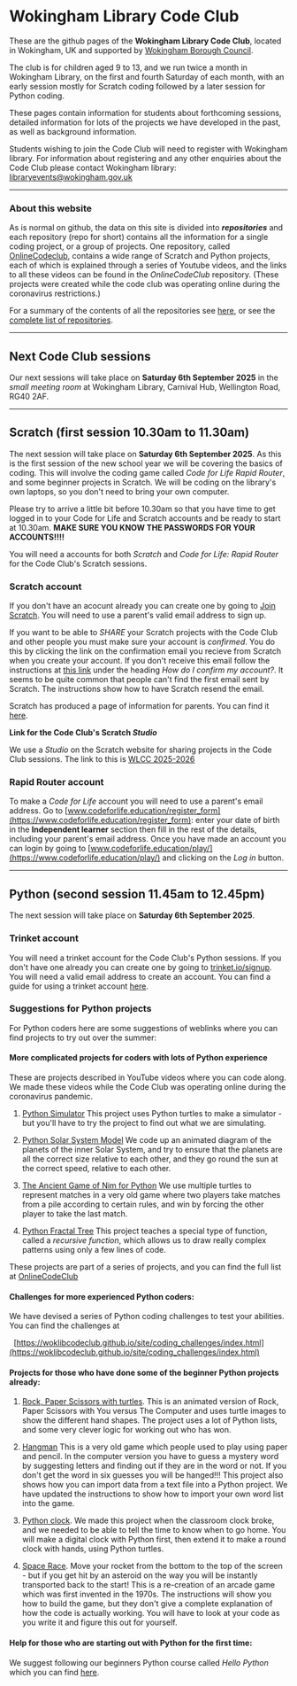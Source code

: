 # Wokingham Library Code Club

These are the github pages of the **Wokingham Library Code Club**, located in Wokingham, UK and supported by [Wokingham Borough Council](https://www.wokingham.gov.uk/libraries).

The club is for children aged 9 to 13, and we run twice a month in Wokingham Library, on the first and fourth Saturday of each month, with an early session mostly for Scratch coding followed by a later session for Python coding.

These pages contain information for students about forthcoming sessions, detailed information for lots of the projects we have developed in the past, as well as background information.

Students wishing to join the Code Club will need to register with Wokingham library. For information about registering and any other enquiries about the Code Club please contact Wokingham library: libraryevents@wokingham.gov.uk

---

### About this website

As is normal on github, the data on this site is divided into ***repositories*** and each repository (repo for short) contains all the information for a single coding project, or a group of projects. One repository, called [OnlineCodeclub](https://github.com/WokLibCodeClub/OnlineCodeclub/blob/master/README.md), contains a wide range of Scratch and Python projects, each of which is explained through a series of Youtube videos, and the links to all these videos can be found in the *OnlineCodeClub* repository. (These projects were created while the code club was operating online during the coronavirus restrictions.)

For a summary of the contents of all the repositories see [here](https://github.com/WokLibCodeClub/woklibcodeclub.github.io), or see the [complete list of repositories](https://github.com/orgs/WokLibCodeClub/repositories?type=all).

---

## Next Code Club sessions

Our next sessions will take place on **Saturday 6th September 2025** in the *small meeting room* at Wokingham Library, Carnival Hub, Wellington Road, RG40 2AF.

---

## Scratch (first session 10.30am to 11.30am)

The next session will take place on **Saturday 6th September 2025**. As this is the first session of the new school year we will be covering the basics of coding. This will involve the coding game called *Code for Life Rapid Router*, and some beginner projects in Scratch. We will be coding on the library's own laptops, so you don't need to bring your own computer.

Please try to arrive a little bit before 10.30am so that you have time to get logged in to your Code for Life and Scratch accounts and be ready to start at 10.30am. **MAKE SURE YOU KNOW THE PASSWORDS FOR YOUR ACCOUNTS!!!!**

You will need a accounts for both *Scratch* and *Code for Life: Rapid Router* for the Code Club's Scratch sessions. 

### Scratch account

If you don't have an acocunt already you can create one by going to [Join Scratch](https://scratch.mit.edu/join). You will need to use a parent's valid email address to sign up.

If you want to be able to *SHARE* your Scratch projects with the Code Club and other people you must make sure your account is *confirmed*. You do this by clicking the link on the confirmation email you recieve from Scratch when you create your account. If you don't receive this email follow  the instructions at [this link](https://scratch.mit.edu/faq/#accounts) under the heading *How do I confirm my account?*. It seems to be quite common that people can't find the first email sent by Scratch. The instructions show how to have Scratch resend the email.

Scratch has produced a page of information for parents. You can find it [here](https://scratch.mit.edu/parents/).

**Link for the Code Club's Scratch _Studio_**

We use a *Studio* on the Scratch website for sharing projects in the Code Club sessions. The link to this is [WLCC 2025-2026](https://scratch.mit.edu/studios/50686841)

### Rapid Router account

To make a *Code for Life* account you will need to use a parent's email address. Go to [www.codeforlife.education/register_form](https://www.codeforlife.education/register_form): enter your date of birth in the **Independent learner** section then fill in the rest of the details, including your parent's email address. Once you have made an account you can login by going to [www.codeforlife.education/play/](https://www.codeforlife.education/play/) and clicking on the *Log in* button.

---

## Python (second session 11.45am to 12.45pm)

The next session will take place on **Saturday 6th September 2025**. 

### Trinket account

You will need a trinket account for the Code Club's Python sessions. If you don't have one already you can create one by going to [trinket.io/signup](https://trinket.io/signup). You will need a valid email address to create an account. You can find a guide for using a trinket account [here](https://github.com/WokLibCodeClub/Hello-Python/blob/main/trinket_basics/using_trinket.md).

### Suggestions for Python projects

For Python coders here are some suggestions of weblinks where you can find projects to try out over the summer:

#### More complicated projects for coders with lots of Python experience

These are projects described in YouTube videos where you can code along. We made these videos while the Code Club was operating online during the coronavirus pandemic.

1. [Python Simulator](https://github.com/WokLibCodeClub/OnlineCodeclub/blob/master/simulator.md) This project uses Python turtles to make a simulator - but you'll have to try the project to find out what we are simulating.

2. [Python Solar System Model](https://github.com/WokLibCodeClub/OnlineCodeclub/blob/master/planets.md) We code up an animated diagram of the planets of the inner Solar System, and try to ensure that the planets are all the correct size relative to each other, and they go round the sun at the correct speed, relative to each other.

3. [The Ancient Game of Nim for Python](https://github.com/WokLibCodeClub/OnlineCodeclub/blob/master/nim.md) We use multiple turtles to represent matches in a very old game where two players take matches from a pile according to certain rules, and win by forcing the other player to take the last match.

4. [Python Fractal Tree](https://github.com/WokLibCodeClub/OnlineCodeclub/blob/master/tree.md) This project teaches a special type of function, called a *recursive function*, which allows us to draw really complex patterns using only a few lines of code.

These projects are part of a series of projects, and you can find the full list at [OnlineCodeClub](https://github.com/WokLibCodeClub/OnlineCodeclub/blob/master/README.md)

#### Challenges for more experienced Python coders:

We have devised a series of Python coding challenges to test your abilities. You can find the challenges at

&nbsp;&nbsp;[https://woklibcodeclub.github.io/site/coding_challenges/index.html](https://woklibcodeclub.github.io/site/coding_challenges/index.html)

#### Projects for those who have done some of the beginner Python projects already:

1. [Rock, Paper Scissors with turtles](https://github.com/WokLibCodeClub/Rock-Paper-Scissors-with-Turtles/blob/master/README.md). This is an animated version of Rock, Paper Scissors with You versus The Computer and uses turtle images to show the different hand shapes. The project uses a lot of Python lists, and some very clever logic for working out who has won.

2. [Hangman](https://github.com/WokLibCodeClub/Hangman/blob/master/README.md) This is a very old game which people used to play using paper and pencil. In the computer version you have to guess a mystery word by suggesting letters and finding out if they are in the word or not. If you don't get the word in six guesses you will be hanged!!! This project also shows how you can import data from a text file into a Python project. We have updated the instructions to show how to import your own word list into the game.

3. [Python clock](https://github.com/WokLibCodeClub/Python-Clock/blob/master/README.md). We made this project when the classroom clock broke, and we needed to be able to tell the time to know when to go home. You will make a digital clock with Python first, then extend it to make a round clock with hands, using Python turtles.

4. [Space Race](https://github.com/WokLibCodeClub/SpaceRace/blob/master/README.md). Move your rocket from the bottom to the top of the screen - but if you get hit by an asteroid on the way you will be instantly transported back to the start! This is a re-creation of an arcade game which was first invented in the 1970s. The instructions will show you how to build the game, but they don't give a complete explanation of how the code is actually working. You will have to look at your code as you write it and figure this out for yourself.

#### Help for those who are starting out with Python for the first time:

We suggest following our beginners Python course called *Hello Python* which you can find [here](https://github.com/WokLibCodeClub/Hello-Python/blob/main/README.md).


